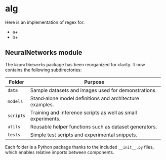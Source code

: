 # alg

Here is an implementation of regex for:
* a+
* b+

## NeuralNetworks module

The `NeuralNetworks` package has been reorganized for clarity. It now
contains the following subdirectories:

| Folder | Purpose |
| ------ | ------- |
| `data` | Sample datasets and images used for demonstrations. |
| `models` | Stand‑alone model definitions and architecture examples. |
| `scripts` | Training and inference scripts as well as small experiments. |
| `utils` | Reusable helper functions such as dataset generators. |
| `tests` | Simple test scripts and experimental snippets. |

Each folder is a Python package thanks to the included `__init__.py`
files, which enables relative imports between components.
